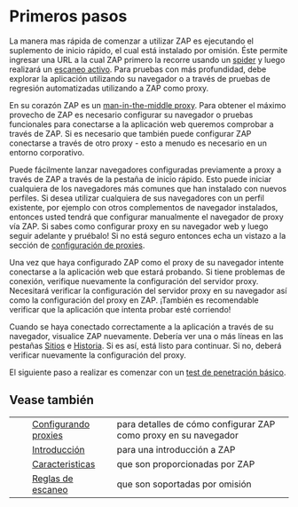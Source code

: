 # Primeros pasos #

La manera mas rápida de comenzar a utilizar ZAP es ejecutando el suplemento de inicio rápido, el cual está instalado por omisión. Éste permite ingresar una URL a la cual ZAP primero la recorre usando un [spider][] y luego realizará un [escaneo activo][]. Para pruebas con más profundidad, debe explorar la aplicación utilizando su navegador o a través de pruebas de regresión automatizadas utilizando a ZAP como proxy.

En su corazón ZAP es un [man-in-the-middle proxy][].
Para obtener el máximo provecho de ZAP es necesario configurar su navegador o pruebas funcionales para conectarse a la aplicación web queremos comprobar a través de ZAP.
Si es necesario que también puede configurar ZAP conectarse a través de otro proxy - esto a menudo es necesario en un entorno corporativo.


Puede fácilmente lanzar navegadores configuradas previamente a proxy a través de ZAP a través de la pestaña de inicio rápido. Esto puede iniciar cualquiera de los navegadores más comunes que han instalado con nuevos perfiles.
Si desea utilizar cualquiera de sus navegadores con un perfil existente, por ejemplo con otros complementos de navegador instalados, entonces usted tendrá que configurar manualmente el navegador de proxy vía ZAP.
Si sabes como configurar proxy en su navegador web y luego seguir adelante y pruébalo!
Si no está seguro entonces echa un vistazo a la sección de [configuración de proxies][configuraci_n de proxies].

Una vez que haya configurado ZAP como el proxy de su navegador intente conectarse a la aplicación web que estará probando.
Si tiene problemas de conexión, verifique nuevamente la configuración del servidor proxy. Necesitará verificar la configuración del servidor proxy en su navegador así como la configuración del proxy en ZAP.
¡También es recomendable verificar que la aplicación que intenta probar esté corriendo!

Cuando se haya conectado correctamente a la aplicación a través de su navegador, visualice ZAP nuevamente. Debería ver una o más líneas en las pestañas [Sitios][] e [Historia][].
Si es así, está listo para continuar. Si no, deberá verificar nuevamente la configuración del proxy.

El siguiente paso a realizar es comenzar con un [test de penetración básico][test de penetraci_n b_sico].


## Vease también ##

<table> 
 <tbody>
  <tr>
   <td>&nbsp;&nbsp;&nbsp;&nbsp;</td>
   <td> <a href="HelpStartProxies" rel="nofollow">Configurando proxies</a></td>
   <td>para detalles de c&oacute;mo configurar ZAP como proxy en su navegador</td>
  </tr> 
  <tr>
   <td>&nbsp;&nbsp;&nbsp;&nbsp;</td>
   <td> <a href="HelpIntro" rel="nofollow">Introducci&oacute;n</a></td>
   <td>para una introducci&oacute;n a ZAP</td>
  </tr> 
  <tr>
   <td>&nbsp;&nbsp;&nbsp;&nbsp;</td>
   <td> <a href="HelpStartConceptsConcepts" rel="nofollow">Caracteristicas</a></td>
   <td>que son proporcionadas por ZAP</td>
  </tr> 
  <tr>
   <td>&nbsp;&nbsp;&nbsp;&nbsp;</td>
   <td> <a href="HelpStartChecks" rel="nofollow">Reglas de escaneo</a></td>
   <td>que son soportadas por omisi&oacute;n</td>
  </tr> 
 </tbody>
</table>


[spider]: HelpStartConceptsSpider
[escaneo activo]: HelpStartConceptsAscan
[man-in-the-middle proxy]: HelpStartConceptsIntercept
[configuraci_n de proxies]: HelpStartProxies
[Sitios]: HelpUiTabsSites
[Historia]: HelpUiTabsHistory
[test de penetraci_n b_sico]: HelpPentestPentest